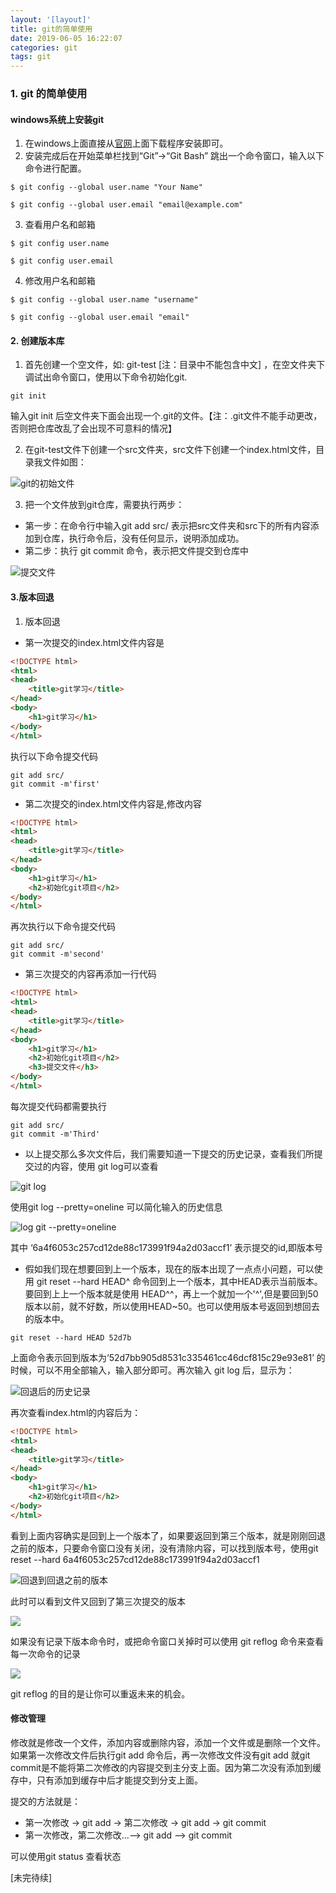 ```yaml
---
layout: '[layout]'
title: git的简单使用
date: 2019-06-05 16:22:07
categories: git
tags: git
---
```


### 1. git 的简单使用

#### windows系统上安装git

1. 在windows上面直接从[官网](https://git-scm.com/downloads)上面下载程序安装即可。
2. 安装完成后在开始菜单栏找到“Git”->“Git Bash” 跳出一个命令窗口，输入以下命令进行配置。
```
$ git config --global user.name "Your Name"

$ git config --global user.email "email@example.com"
```
3. 查看用户名和邮箱

```
$ git config user.name

$ git config user.email
```

4. 修改用户名和邮箱
```
$ git config --global user.name "username"

$ git config --global user.email "email"
```
#### 2. 创建版本库

1. 首先创建一个空文件，如: git-test [注：目录中不能包含中文] ，在空文件夹下调试出命令窗口，使用以下命令初始化git.

```
git init
```
输入git init 后空文件夹下面会出现一个.git的文件。【注：.git文件不能手动更改，否则把仓库改乱了会出现不可意料的情况】

2. 在git-test文件下创建一个src文件夹，src文件下创建一个index.html文件，目录我文件如图：

![git的初始文件](git的简单使用/git初始文件目录.png)

3. 把一个文件放到git仓库，需要执行两步：
* 第一步：在命令行中输入git add src/ 表示把src文件夹和src下的所有内容添加到仓库，执行命令后，没有任何显示，说明添加成功。
* 第二步：执行 git commit 命令，表示把文件提交到仓库中

![提交文件](git的简单使用/提交文件.png)

#### 3.版本回退

1. 版本回退
* 第一次提交的index.html文件内容是
```html
<!DOCTYPE html>
<html>
<head>
	<title>git学习</title>
</head>
<body>
	<h1>git学习</h1>
</body>
</html>
```

执行以下命令提交代码
```
git add src/
git commit -m'first'
```

* 第二次提交的index.html文件内容是,修改内容
```html
<!DOCTYPE html>
<html>
<head>
	<title>git学习</title>
</head>
<body>
	<h1>git学习</h1>
	<h2>初始化git项目</h2>
</body>
</html>
```
再次执行以下命令提交代码
```
git add src/
git commit -m'second'
```

* 第三次提交的内容再添加一行代码
```html
<!DOCTYPE html>
<html>
<head>
	<title>git学习</title>
</head>
<body>
	<h1>git学习</h1>
	<h2>初始化git项目</h2>
	<h3>提交文件</h3>
</body>
</html>
```
每次提交代码都需要执行
```
git add src/
git commit -m'Third'
```

* 以上提交那么多次文件后，我们需要知道一下提交的历史记录，查看我们所提交过的内容，使用 git log可以查看

![git log](git的简单使用/查看提交内容.png)

使用git log --pretty=oneline 可以简化输入的历史信息

![log git --pretty=oneline](git的简单使用/简化历史信息.png)

其中 ‘6a4f6053c257cd12de88c173991f94a2d03accf1’ 表示提交的id,即版本号

* 假如我们现在想要回到上一个版本，现在的版本出现了一点点小问题，可以使用 git reset --hard HEAD^ 命令回到上一个版本，其中HEAD表示当前版本。要回到上上一个版本就是使用 HEAD^^，再上一个就加一个'^',但是要回到50版本以前，就不好数，所以使用HEAD~50。也可以使用版本号返回到想回去的版本中。
```
git reset --hard HEAD 52d7b 
```

上面命令表示回到版本为‘52d7bb905d8531c335461cc46dcf815c29e93e81’ 的时候，可以不用全部输入，输入部分即可。再次输入 git log 后，显示为：

![回退后的历史记录](git的简单使用/版本回退后的log.png)

再次查看index.html的内容后为：
```html
<!DOCTYPE html>
<html>
<head>
	<title>git学习</title>
</head>
<body>
	<h1>git学习</h1>
	<h2>初始化git项目</h2>
</body>
</html>
```

看到上面内容确实是回到上一个版本了，如果要返回到第三个版本，就是刚刚回退之前的版本，只要命令窗口没有关闭，没有清除内容，可以找到版本号，使用git reset --hard 6a4f6053c257cd12de88c173991f94a2d03accf1

![回退到回退之前的版本](git的简单使用/回退到回退之前的版本.png)

此时可以看到文件又回到了第三次提交的版本

![](git的简单使用/查看回到回退之前的历史记录.png)

如果没有记录下版本命令时，或把命令窗口关掉时可以使用 git reflog 命令来查看每一次命令的记录

![](git的简单使用/gitreflog.png)

git reflog 的目的是让你可以重返未来的机会。

#### 修改管理

修改就是修改一个文件，添加内容或删除内容，添加一个文件或是删除一个文件。
如果第一次修改文件后执行git add 命令后，再一次修改文件没有git add 就git commit是不能将第二次修改的内容提交到主分支上面。因为第二次没有添加到缓存中，只有添加到缓存中后才能提交到分支上面。

提交的方法就是：
* 第一次修改 -> git add -> 第二次修改 -> git add -> git commit
* 第一次修改，第二次修改...--> git add --> git commit

可以使用git status 查看状态

[未完待续]


